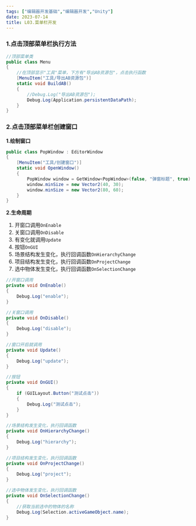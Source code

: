 ```yaml
---
tags: ["编辑器开发基础","编辑器开发","Unity"]
date: 2023-07-14
title: L03.菜单栏开发 
---
```

### 1.点击顶部菜单栏执行方法

```cs
//顶部菜单类
public class Menu
{
    //在顶部显示"工具"菜单，下方有"导出AB资源包"，点击执行函数
    [MenuItem("工具/导出AB资源包")]
    static void BuildAB()
    {
        //Debug.Log("导出AB资源包");
        Debug.Log(Application.persistentDataPath);
    }
}
```

### 2.点击顶部菜单栏创建窗口

**1.绘制窗口**

```cs
public class PopWindow : EditorWindow
{
    [MenuItem("工具/创建窗口")]
    static void OpenWindow()
    {
        PopWindow window = GetWindow<PopWindow>(false, "弹窗标题", true);
        window.minSize = new Vector2(40, 30);
        window.minSize = new Vector2(80, 60);
    }
}
```

**2.生命周期**

1. 开窗口调用`OnEnable`
2. 关窗口调用`OnDisable`
3. 有变化就调用`Update`
4. 按钮`OnGUI`
5. 场景结构发生变化，执行回调函数`OnHierarchyChange`
6. 项目结构发生变化，执行回调函数`OnProjectChange`
7. 选中物体发生变化，执行回调函数`OnSelectionChange`

```cs
//开窗口调用
private void OnEnable()
{
    Debug.Log("enable");
}

//关窗口调用
private void OnDisable()
{
    Debug.Log("disable");
}

//窗口开启就调用
private void Update()
{
    Debug.Log("update");
}

//按钮
private void OnGUI()
{
    if (GUILayout.Button("测试点击"))
    {
        Debug.Log("测试点击");
    }
}

//场景结构发生变化，执行回调函数
private void OnHierarchyChange()
{
    Debug.Log("hierarchy");
}

//项目结构发生变化，执行回调函数
private void OnProjectChange()
{
    Debug.Log("project");
}

//选中物体发生变化，执行回调函数
private void OnSelectionChange()
{
    //获取当前选中的物体的名称
    Debug.Log(Selection.activeGameObject.name);
}
```


